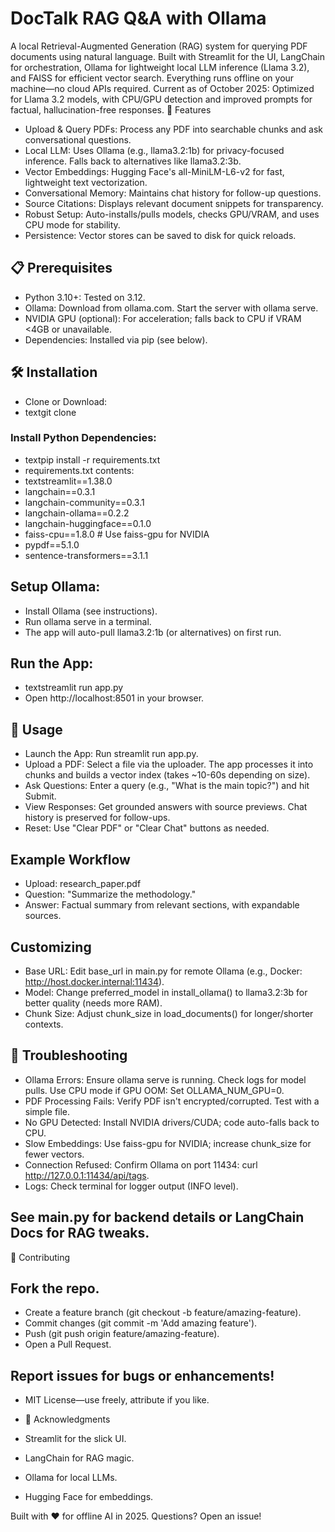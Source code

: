 # DocTalk RAG Q&A with Ollama 

A local Retrieval-Augmented Generation (RAG) system for querying PDF documents using natural language. Built with Streamlit for the UI, LangChain for orchestration, Ollama for lightweight local LLM inference (Llama 3.2), and FAISS for efficient vector search. Everything runs offline on your machine—no cloud APIs required.
Current as of October 2025: Optimized for Llama 3.2 models, with CPU/GPU detection and improved prompts for factual, hallucination-free responses.
🚀 Features

* Upload & Query PDFs: Process any PDF into searchable chunks and ask conversational questions.
* Local LLM: Uses Ollama (e.g., llama3.2:1b) for privacy-focused inference. Falls back to alternatives like llama3.2:3b.
* Vector Embeddings: Hugging Face's all-MiniLM-L6-v2 for fast, lightweight text vectorization.
* Conversational Memory: Maintains chat history for follow-up questions.
* Source Citations: Displays relevant document snippets for transparency.
* Robust Setup: Auto-installs/pulls models, checks GPU/VRAM, and uses CPU mode for stability.
* Persistence: Vector stores can be saved to disk for quick reloads.

## 📋 Prerequisites

* Python 3.10+: Tested on 3.12.
* Ollama: Download from ollama.com. Start the server with ollama serve.
* NVIDIA GPU (optional): For acceleration; falls back to CPU if VRAM <4GB or unavailable.
* Dependencies: Installed via pip (see below).

## 🛠️ Installation

* Clone or Download:
* textgit clone <your-repo-url>


### Install Python Dependencies:
* textpip install -r requirements.txt
* requirements.txt contents:
* textstreamlit==1.38.0
* langchain==0.3.1
* langchain-community==0.3.1
* langchain-ollama==0.2.2
* langchain-huggingface==0.1.0
* faiss-cpu==1.8.0  # Use faiss-gpu for NVIDIA
* pypdf==5.1.0
* sentence-transformers==3.1.1

## Setup Ollama:

* Install Ollama (see instructions).
* Run ollama serve in a terminal.
* The app will auto-pull llama3.2:1b (or alternatives) on first run.


## Run the App:
* textstreamlit run app.py
* Open http://localhost:8501 in your browser.

## 📖 Usage

* Launch the App: Run streamlit run app.py.
* Upload a PDF: Select a file via the uploader. The app processes it into chunks and builds a vector index (takes ~10-60s depending on size).
* Ask Questions: Enter a query (e.g., "What is the main topic?") and hit Submit.
* View Responses: Get grounded answers with source previews. Chat history is preserved for follow-ups.
* Reset: Use "Clear PDF" or "Clear Chat" buttons as needed.

## Example Workflow

* Upload: research_paper.pdf
* Question: "Summarize the methodology."
* Answer: Factual summary from relevant sections, with expandable sources.

## Customizing

* Base URL: Edit base_url in main.py for remote Ollama (e.g., Docker: http://host.docker.internal:11434).
* Model: Change preferred_model in install_ollama() to llama3.2:3b for better quality (needs more RAM).
* Chunk Size: Adjust chunk_size in load_documents() for longer/shorter contexts.

## 🔧 Troubleshooting

* Ollama Errors: Ensure ollama serve is running. Check logs for model pulls. Use CPU mode if GPU OOM: Set OLLAMA_NUM_GPU=0.
* PDF Processing Fails: Verify PDF isn't encrypted/corrupted. Test with a simple file.
* No GPU Detected: Install NVIDIA drivers/CUDA; code auto-falls back to CPU.
* Slow Embeddings: Use faiss-gpu for NVIDIA; increase chunk_size for fewer vectors.
* Connection Refused: Confirm Ollama on port 11434: curl http://127.0.0.1:11434/api/tags.
* Logs: Check terminal for logger output (INFO level).

## See main.py for backend details or LangChain Docs for RAG tweaks.
🤝 Contributing

## Fork the repo.
* Create a feature branch (git checkout -b feature/amazing-feature).
* Commit changes (git commit -m 'Add amazing feature').
* Push (git push origin feature/amazing-feature).
* Open a Pull Request.

## Report issues for bugs or enhancements!
* MIT License—use freely, attribute if you like.
* 🙏 Acknowledgments

* Streamlit for the slick UI.
* LangChain for RAG magic.
* Ollama for local LLMs.
* Hugging Face for embeddings.

Built with ❤️ for offline AI in 2025. Questions? Open an issue!
